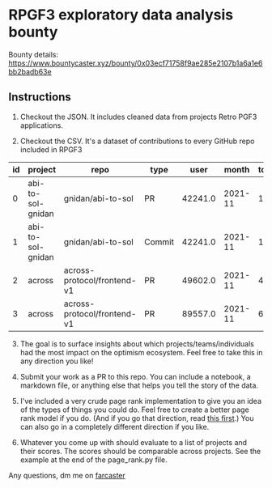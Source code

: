 # RPGF3 exploratory data analysis bounty

Bounty details: https://www.bountycaster.xyz/bounty/0x03ecf71758f9ae285e2107b1a6a1e6bb2badb63e

## Instructions

1. Checkout the JSON. It includes cleaned data from projects Retro PGF3 applications.

2. Checkout the CSV. It's a dataset of contributions to every GitHub repo included in RPGF3

| id | project|repo|type|user|month|total_amount|
--- | --- | --- | --- | --- | --- | --- |
|0|abi-to-sol-gnidan|gnidan/abi-to-sol|PR|42241.0|2021-11|1.0|
|1|abi-to-sol-gnidan|gnidan/abi-to-sol|Commit|42241.0|2021-11|12.0|
|2|across|across-protocol/frontend-v1|PR|49602.0|2021-11|4.0|
|3|across|across-protocol/frontend-v1|PR|89557.0|2021-11|6.0|

3. The goal is to surface insights about which projects/teams/individuals had the most impact on the optimism ecosystem. Feel free to take this in any direction you like!

4. Submit your work as a PR to this repo. You can include a notebook, a markdown file, or anything else that helps you tell the story of the data.

5. I've included a very crude page rank implementation to give you an idea of the types of things you could do. Feel free to create a better page rank model if you do. (And if you go that direction, read [this first](https://research.protocol.ai/blog/2020/sourcecred-an-introduction-to-calculating-cred-and-grain/).) You can also go in a completely different direction if you like.

6. Whatever you come up with should evaluate to a list of projects and their scores. The scores should be comparable across projects. See the example at the end of the page_rank.py file.

Any questions, dm me on [farcaster](https://warpcast.com/cerv1)
